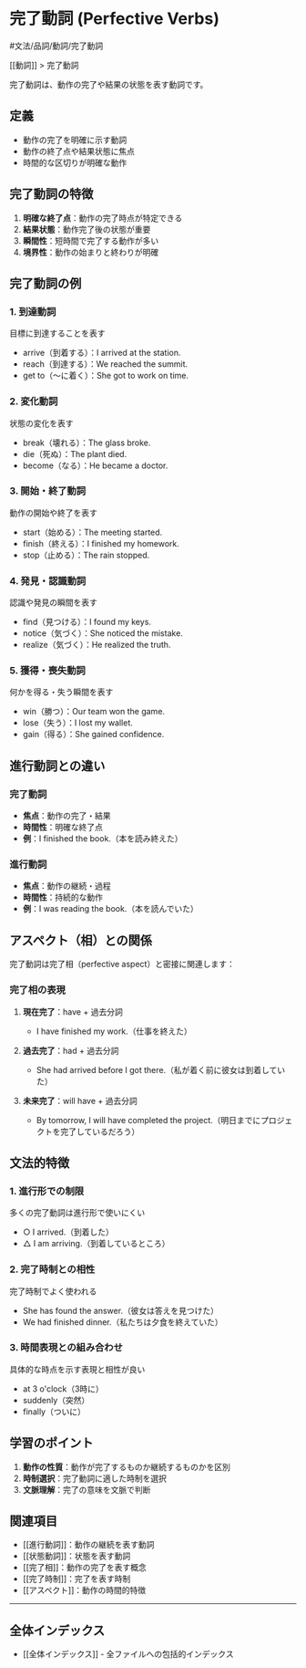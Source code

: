 ﻿# 完了動詞 (Perfective Verbs)

#文法/品詞/動詞/完了動詞

[[動詞]] > 完了動詞

完了動詞は、動作の完了や結果の状態を表す動詞です。

## 定義
- 動作の完了を明確に示す動詞
- 動作の終了点や結果状態に焦点
- 時間的な区切りが明確な動作

## 完了動詞の特徴
1. **明確な終了点**：動作の完了時点が特定できる
2. **結果状態**：動作完了後の状態が重要
3. **瞬間性**：短時間で完了する動作が多い
4. **境界性**：動作の始まりと終わりが明確

## 完了動詞の例

### 1. 到達動詞
目標に到達することを表す
- arrive（到着する）：I arrived at the station.
- reach（到達する）：We reached the summit.
- get to（～に着く）：She got to work on time.

### 2. 変化動詞
状態の変化を表す
- break（壊れる）：The glass broke.
- die（死ぬ）：The plant died.
- become（なる）：He became a doctor.

### 3. 開始・終了動詞
動作の開始や終了を表す
- start（始める）：The meeting started.
- finish（終える）：I finished my homework.
- stop（止める）：The rain stopped.

### 4. 発見・認識動詞
認識や発見の瞬間を表す
- find（見つける）：I found my keys.
- notice（気づく）：She noticed the mistake.
- realize（気づく）：He realized the truth.

### 5. 獲得・喪失動詞
何かを得る・失う瞬間を表す
- win（勝つ）：Our team won the game.
- lose（失う）：I lost my wallet.
- gain（得る）：She gained confidence.

## 進行動詞との違い

### 完了動詞
- **焦点**：動作の完了・結果
- **時間性**：明確な終了点
- **例**：I finished the book.（本を読み終えた）

### 進行動詞
- **焦点**：動作の継続・過程
- **時間性**：持続的な動作
- **例**：I was reading the book.（本を読んでいた）

## アスペクト（相）との関係
完了動詞は完了相（perfective aspect）と密接に関連します：

### 完了相の表現
1. **現在完了**：have + 過去分詞
   - I have finished my work.（仕事を終えた）

2. **過去完了**：had + 過去分詞
   - She had arrived before I got there.（私が着く前に彼女は到着していた）

3. **未来完了**：will have + 過去分詞
   - By tomorrow, I will have completed the project.（明日までにプロジェクトを完了しているだろう）

## 文法的特徴

### 1. 進行形での制限
多くの完了動詞は進行形で使いにくい
- ○ I arrived.（到着した）
- △ I am arriving.（到着しているところ）

### 2. 完了時制との相性
完了時制でよく使われる
- She has found the answer.（彼女は答えを見つけた）
- We had finished dinner.（私たちは夕食を終えていた）

### 3. 時間表現との組み合わせ
具体的な時点を示す表現と相性が良い
- at 3 o'clock（3時に）
- suddenly（突然）
- finally（ついに）

## 学習のポイント
1. **動作の性質**：動作が完了するものか継続するものかを区別
2. **時制選択**：完了動詞に適した時制を選択
3. **文脈理解**：完了の意味を文脈で判断

## 関連項目
- [[進行動詞]]：動作の継続を表す動詞
- [[状態動詞]]：状態を表す動詞
- [[完了相]]：動作の完了を表す概念
- [[完了時制]]：完了を表す時制
- [[アスペクト]]：動作の時間的特徴

---

## 全体インデックス
- [[全体インデックス]] - 全ファイルへの包括的インデックス 